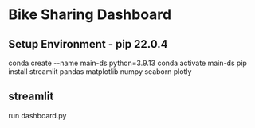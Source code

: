 # Bike Sharing Dashboard

## Setup Environment - pip 22.0.4
conda create --name main-ds python=3.9.13
conda activate main-ds
pip install streamlit pandas matplotlib numpy seaborn plotly

## streamlit 
run dashboard.py
